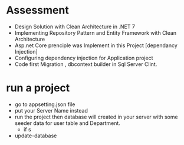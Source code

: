 # Assessment

- Design Solution with Clean Architecture in .NET 7 
- Implementing Repository Pattern and Entity Framework with Clean Architecture
- Asp.net Core prenciple was Implement in this Project [dependancy Injection]
- Configuring dependency injection for Application project
- Code first Migration , dbcontext builder in Sql Server Clint.
  
# run a project 
- go to appsetting.json file
- put your Server Name instead <MO-KAMAL>
- run the project then database will created in your server with some seeder data for user table and Department.
  * if s
- update-database

